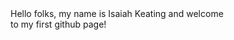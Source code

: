 <html>

<body>
Hello folks, my name is Isaiah Keating and welcome<br>to my first github page!
</body>

</html>
